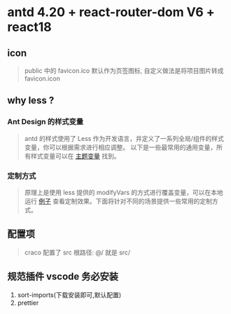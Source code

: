 # antd 4.20 + react-router-dom V6 + react18

## icon

> public 中的 favicon.ico 默认作为页签图标, 自定义做法是将项目图片转成 favicon.icon

## why less ?

### Ant Design 的样式变量

> antd 的样式使用了 Less 作为开发语言，并定义了一系列全局/组件的样式变量，你可以根据需求进行相应调整。
> 以下是一些最常用的通用变量，所有样式变量可以在 [主题变量](https://github.com/ant-design/ant-design/blob/master/components/style/themes/default.less) 找到。

### 定制方式

> 原理上是使用 less 提供的 modifyVars 的方式进行覆盖变量，可以在本地运行 [例子](https://github.com/ant-design/create-react-app-antd) 查看定制效果。下面将针对不同的场景提供一些常用的定制方式。

## 配置项

> craco 配置了 src 根路径: @/ 就是 src/

## 规范插件 vscode 务必安装

1. sort-imports(下载安装即可,默认配置)
2. prettier
